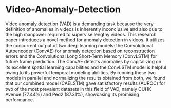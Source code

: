 # Video-Anomaly-Detection

Video anomaly detection (VAD) is a demanding task because the very definition of anomalies in videos is inherently inconclusive and also due to the high manpower required to supervise lengthy videos. This research paper introduces a novel method for anomaly detection in videos. It utilizes the concurrent output of two deep learning models: the Convolutional Autoencoder (ConvAE) for anomaly detection based on reconstruction errors and the Convolutional Long Short-Term Memory (ConvLSTM) for future frame prediction. The ConvAE detects anomalies by capitalizing on its excellent spatial learning capabilities and the ConvLSTM model is helpful owing to its powerful temporal modeling abilities. By running these two models in parallel and normalizing the results obtained from both, we found that our combined model (CAELSTM) gave satisfactory results (AUROC) for two of the most prevalent datasets in this field of VAD, namely CUHK Avenue (77.44%) and Ped2 (87.31%), showcasing its promising performance.
